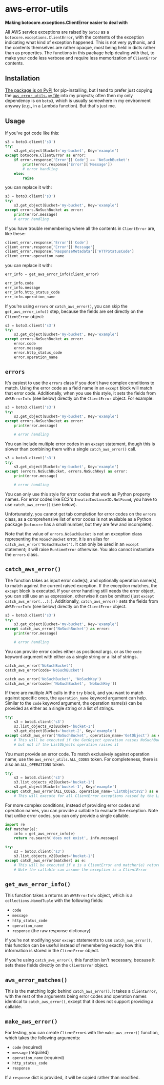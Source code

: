 # aws-error-utils
**Making botocore.exceptions.ClientError easier to deal with**

All AWS service exceptions are raised by `boto3` as a `botocore.exceptions.ClientError`, with the contents of the exception indicating what kind of exception happened.
This is not very pythonic, and the contents themselves are rather opaque, most being held in dicts rather than as properties.
The functions in this package help dealing with that, to make your code less verbose and require less memorization of `ClientError` contents.

## Installation

[The package is on PyPI](https://pypi.org/project/aws-error-utils/) for pip-installing, but I tend to prefer just copying the [`aws_error_utils.py` file](https://raw.githubusercontent.com/benkehoe/aws-error-utils/master/aws_error_utils.py) into my projects; often then my only dependency is on `boto3`, which is usually somewhere in my environment anyway (e.g., in a Lambda function). But that's just me.

## Usage
If you've got code like this:

```python
s3 = boto3.client('s3')
try:
    s3.get_object(Bucket='my-bucket', Key='example')
except botocore.ClientError as error:
    if error.response['Error']['Code'] == 'NoSuchBucket':
        print(error.response['Error']['Message'])
        # error handling
    else:
        raise
```

you can replace it with:

```python
s3 = boto3.client('s3')
try:
    s3.get_object(Bucket='my-bucket', Key='example')
except errors.NoSuchBucket as error:
    print(error.message)
    # error handling
```

If you have trouble remembering where all the contents in `ClientError` are, like these:

```python
client_error.response['Error']['Code']
client_error.response['Error']['Message']
client_error.response['ResponseMetadata']['HTTPStatusCode']
client_error.operation_name
```

you can replace it with:

```python
err_info = get_aws_error_info(client_error)

err_info.code
err_info.message
err_info.http_status_code
err_info.operation_name
```

If you're using `errors` or `catch_aws_error()`, you can skip the `get_aws_error_info()` step, because the fields are set directly on the `ClientError` object:

```python
s3 = boto3.client('s3')
try:
    s3.get_object(Bucket='my-bucket', Key='example')
except errors.NoSuchBucket as error:
    error.code
    error.message
    error.http_status_code
    error.operation_name
```

## `errors`
It's easiest to use the `errors` class if you don't have complex conditions to match.
Using the error code as a field name in an `except` block will match that error code.
Additionally, when you use this style, it sets the fields from `AWSErrorInfo` (see below) directly on the `ClientError` object.
For example:

```python
s3 = boto3.client('s3')
try:
    s3.get_object(Bucket='my-bucket', Key='example')
except errors.NoSuchBucket as error:
    print(error.message)

    # error handling
```

You can include multiple error codes in an `except` statement, though this is slower than combining them with a single `catch_aws_error()` call.

```python
s3 = boto3.client('s3')
try:
    s3.get_object(Bucket='my-bucket', Key='example')
except (errors.NoSuchBucket, errors.NoSuchKey) as error:
    print(error.message)

    # error handling
```

You can only use this style for error codes that work as Python property names.
For error codes like EC2's `InvalidInstanceID.NotFound`, you have to use `catch_aws_error()` (see below).

Unfortunately, you cannot get tab completion for error codes on the `errors` class, as a comprehensive list of error codes is not available as a Python package (`botocore` has a small number, but they are few and incomplete).

Note that the value of `errors.NoSuchBucket` is not an exception class representing the `NoSuchBucket` error, it is an alias for `catch_aws_error('NoSuchBucket')`.
It can only be used in an `except` statement; it will raise `RuntimeError` otherwise.
You also cannot instantiate the `errors` class.

## `catch_aws_error()`
The function takes as input error code(s), and optionally operation name(s), to match against the current raised exception. If the exception matches, the `except` block is executed.
If your error handling still needs the error object, you can still use an `as` expression, otherwise it can be omitted (just `except catch_aws_error(...):`).
Additionally, `catch_aws_error()` sets the fields from `AWSErrorInfo` (see below) directly on the `ClientError` object.

```python
s3 = boto3.client('s3')
try:
    s3.get_object(Bucket='my-bucket', Key='example')
except catch_aws_error('NoSuchBucket') as error:
    print(error.message)

    # error handling
```

You can provide error codes either as positional args, or as the `code` keyword argument with either as a single string or a list of strings.

```python
catch_aws_error('NoSuchBucket')
catch_aws_error(code='NoSuchBucket')

catch_aws_error('NoSuchBucket', 'NoSuchKey')
catch_aws_error(code=['NoSuchBucket', 'NoSuchKey'])
```

If there are multiple API calls in the `try` block, and you want to match against specific ones, the `operation_name` keyword argument can help.
Similar to the `code` keyword argument, the operation name(s) can be provided as either as a single string or a list of strings.

```python
try:
    s3 = boto3.client('s3')
    s3.list_objects_v2(Bucket='bucket-1')
    s3.get_object(Bucket='bucket-2', Key='example')
except catch_aws_error('NoSuchBucket', operation_name='GetObject') as error:
    # This will be executed if the GetObject operation raises NoSuchBucket
    # but not if the ListObjects operation raises it
```

You must provide an error code.
To match exclusively against operation name, use the `aws_error_utils.ALL_CODES` token.
For completeness, there is also an `ALL_OPERATIONS` token.

```python
try:
    s3 = boto3.client('s3')
    s3.list_objects_v2(Bucket='bucket-1')
    s3.get_object(Bucket='bucket-1', Key='example')
except catch_aws_error(ALL_CODES, operation_name='ListObjectsV2') as e:
    # This will execute for all ClientError exceptions raised by the ListObjectsV2 call
```

For more complex conditions, instead of providing error codes and operation names, you can provide a callable to evaluate the exception.
Note that unlike error codes, you can only provide a single callable.

```python
import re
def matcher(e):
    info = get_aws_error_info(e)
    return re.search('does not exist', info.message)

try:
    s3 = boto3.client('s3')
    s3.list_objects_v2(Bucket='bucket-1')
except catch_aws_error(matcher) as e:
    # This will be executed if e is a ClientError and matcher(e) returns True
    # Note the callable can assume the exception is a ClientError
```

## `get_aws_error_info()`
This function takes a returns an `AWSErrorInfo` object, which is a `collections.NamedTuple` with the following fields:

* `code`
* `message`
* `http_status_code`
* `operation_name`
* `response` (the raw response dictionary)

If you're not modifying your `except` statements to use `catch_aws_error()`, this function can be useful instead of remembering exactly how this information is stored in the `ClientError` object.

If you're using `catch_aws_error()`, this function isn't necessary, because it sets these fields directly on the `ClientError` object.

## `aws_error_matches()`
This is the matching logic behind `catch_aws_error()`.
It takes a `ClientError`, with the rest of the arguments being error codes and operation names identical to `catch_aws_error()`, except that it does not support providing a callable.

## `make_aws_error()`
For testing, you can create `ClientError`s with the `make_aws_error()` function, which takes the following arguments:
* `code` (required)
* `message` (required)
* `operation_name` (required)
* `http_status_code`
* `response`

If a `response` dict is provided, it will be copied rather than modified.
